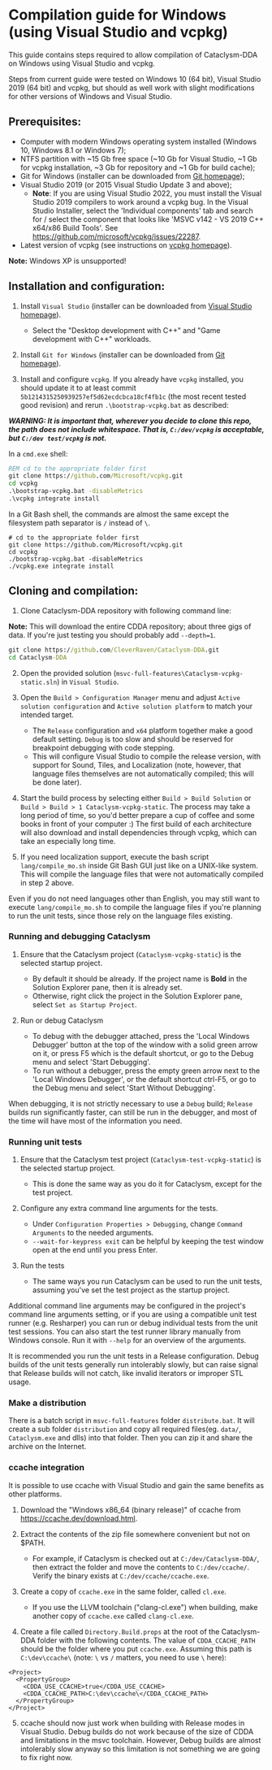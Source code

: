 # Compilation guide for Windows (using Visual Studio and vcpkg)

This guide contains steps required to allow compilation of Cataclysm-DDA on Windows using Visual Studio and vcpkg.

Steps from current guide were tested on Windows 10 (64 bit), Visual Studio 2019 (64 bit) and vcpkg, but should as well work with slight modifications for other versions of Windows and Visual Studio.

## Prerequisites:

* Computer with modern Windows operating system installed (Windows 10, Windows 8.1 or Windows 7);
* NTFS partition with ~15 Gb free space (~10 Gb for Visual Studio, ~1 Gb for vcpkg installation, ~3 Gb for repository and ~1 Gb for build cache);
* Git for Windows (installer can be downloaded from [Git homepage](https://git-scm.com/));
* Visual Studio 2019 (or 2015 Visual Studio Update 3 and above);
  * **Note**: If you are using Visual Studio 2022, you must install the Visual Studio 2019 compilers to work around a vcpkg bug. In the Visual Studio Installer, select the 'Individual components' tab and search for / select the component that looks like 'MSVC v142 - VS 2019 C++ x64/x86 Build Tools'. See https://github.com/microsoft/vcpkg/issues/22287.
* Latest version of vcpkg (see instructions on [vcpkg homepage](https://github.com/Microsoft/vcpkg)).

**Note:** Windows XP is unsupported!

## Installation and configuration:

1. Install `Visual Studio` (installer can be downloaded from [Visual Studio homepage](https://visualstudio.microsoft.com/)).

    - Select the "Desktop development with C++" and "Game development with C++" workloads.

2. Install `Git for Windows` (installer can be downloaded from [Git homepage](https://git-scm.com/)).

3. Install and configure `vcpkg`. If you already have `vcpkg` installed, you should update it to at least commit `5b1214315250939257ef5d62ecdcbca18cf4fb1c` (the most recent tested good revision) and rerun `.\bootstrap-vcpkg.bat` as described:

***WARNING: It is important that, wherever you decide to clone this repo, the path does not include whitespace. That is, `C:/dev/vcpkg` is acceptable, but `C:/dev test/vcpkg` is not.***

In a `cmd.exe` shell:
```cmd
REM cd to the appropriate folder first
git clone https://github.com/Microsoft/vcpkg.git
cd vcpkg
.\bootstrap-vcpkg.bat -disableMetrics
.\vcpkg integrate install
```
In a Git Bash shell, the commands are almost the same except the filesystem path separator is `/` instead of `\`.
```
# cd to the appropriate folder first
git clone https://github.com/Microsoft/vcpkg.git
cd vcpkg
./bootstrap-vcpkg.bat -disableMetrics
./vcpkg.exe integrate install
```

## Cloning and compilation:

1. Clone Cataclysm-DDA repository with following command line:

**Note:** This will download the entire CDDA repository; about three gigs of data. If you're just testing you should probably add `--depth=1`.

```cmd
git clone https://github.com/CleverRaven/Cataclysm-DDA.git
cd Cataclysm-DDA
```

2. Open the provided solution (`msvc-full-features\Cataclysm-vcpkg-static.sln`) in `Visual Studio`.

3. Open the `Build > Configuration Manager` menu and adjust `Active solution configuration` and `Active solution platform` to match your intended target.

    - The `Release` configuration and `x64` platform together make a good default setting. `Debug` is too slow and should be reserved for breakpoint debugging with code stepping.
    - This will configure Visual Studio to compile the release version, with support for Sound, Tiles, and Localization (note, however, that language files themselves are not automatically compiled; this will be done later).

4. Start the build process by selecting either `Build > Build Solution` or `Build > Build > 1 Cataclysm-vcpkg-static`. The process may take a long period of time, so you'd better prepare a cup of coffee and some books in front of your computer :) The first build of each architecture will also download and install dependencies through vcpkg, which can take an especially long time.

5. If you need localization support, execute the bash script `lang/compile_mo.sh` inside Git Bash GUI just like on a UNIX-like system. This will compile the language files that were not automatically compiled in step 2 above.

Even if you do not need languages other than English, you may still want to execute `lang/compile_mo.sh` to compile the language files if you're planning to run the unit tests, since those rely on the language files existing.

### Running and debugging Cataclysm

1. Ensure that the Cataclysm project (`Cataclysm-vcpkg-static`) is the selected startup project.

    - By default it should be already. If the project name is **Bold** in the Solution Explorer pane, then it is already set.
    - Otherwise, right click the project in the Solution Explorer pane, select `Set as Startup Project`.

2. Run or debug Cataclysm

    - To debug with the debugger attached, press the 'Local Windows Debugger' button at the top of the window with a solid green arrow on it, or press F5 which is the default shortcut, or go to the Debug menu and select 'Start Debugging'.
    - To run without a debugger, press the empty green arrow next to the 'Local Windows Debugger', or the default shortcut ctrl-F5, or go to the Debug menu and select 'Start Without Debugging'.

When debugging, it is not strictly necessary to use a `Debug` build; `Release` builds run significantly faster, can still be run in the debugger, and most of the time will have most of the information you need.

### Running unit tests

1. Ensure that the Cataclysm test project (`Cataclysm-test-vcpkg-static`) is the selected startup project.

    - This is done the same way as you do it for Cataclysm, except for the test project.

2. Configure any extra command line arguments for the tests.

    - Under `Configuration Properties > Debugging`, change `Command Arguments` to the needed arguments.
    - `--wait-for-keypress exit` can be helpful by keeping the test window open at the end until you press Enter.

3. Run the tests

    - The same ways you run Cataclysm can be used to run the unit tests, assuming you've set the test project as the startup project.

Additional command line arguments may be configured in the project's command line arguments setting, or if you are using a compatible unit test runner (e.g. Resharper) you can run or debug individual tests from the unit test sessions.
You can also start the test runner library manually from Windows console. Run it with `--help` for an overview of the arguments.

It is recommended you run the unit tests in a Release configuration. Debug builds of the unit tests generally run intolerably slowly, but can raise signal that Release builds will not catch, like invalid iterators or improper STL usage.

### Make a distribution

There is a batch script in `msvc-full-features` folder `distribute.bat`. It will create a sub folder `distribution` and copy all required files(eg. `data/`, `Cataclysm.exe` and dlls) into that folder. Then you can zip it and share the archive on the Internet.

### ccache integration

It is possible to use ccache with Visual Studio and gain the same benefits as other platforms.

1. Download the "Windows x86_64 (binary release)" of ccache from https://ccache.dev/download.html.

2. Extract the contents of the zip file somewhere convenient but not on $PATH.

    - For example, if Cataclysm is checked out at `C:/dev/Cataclysm-DDA/`, then extract the folder and move the contents to `C:/dev/ccache/`. Verify the binary exists at `C:/dev/ccache/ccache.exe`.

3. Create a copy of `ccache.exe` in the same folder, called `cl.exe`.

    - If you use the LLVM toolchain ("clang-cl.exe") when building, make another copy of `ccache.exe` called `clang-cl.exe`.

4. Create a file called `Directory.Build.props` at the root of the Cataclysm-DDA folder with the following contents. The value of `CDDA_CCACHE_PATH` should be the folder where you put `ccache.exe`. Assuming this path is `C:\dev\ccache\` (note: `\` vs `/` matters, you need to use `\` here):

```
<Project>
  <PropertyGroup>
    <CDDA_USE_CCACHE>true</CDDA_USE_CCACHE>
    <CDDA_CCACHE_PATH>C:\dev\ccache\</CDDA_CCACHE_PATH>
  </PropertyGroup>
</Project>
```

5. ccache should now just work when building with Release modes in Visual Studio. Debug builds do not work because of the size of CDDA and limitations in the msvc toolchain. However, Debug builds are almost intolerably slow anyway so this limitation is not something we are going to fix right now.
